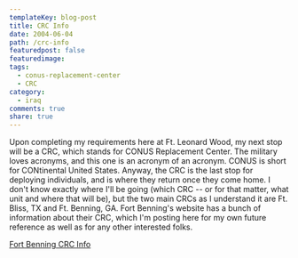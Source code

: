 ```yaml
---
templateKey: blog-post
title: CRC Info
date: 2004-06-04
path: /crc-info
featuredpost: false
featuredimage:
tags:
  - conus-replacement-center
  - CRC
category:
  - iraq
comments: true
share: true
---
```


Upon completing my requirements here at Ft. Leonard Wood, my next stop will be a CRC, which stands for CONUS Replacement Center. The military loves acronyms, and this one is an acronym of an acronym. CONUS is short for CONtinental United States. Anyway, the CRC is the last stop for deploying individuals, and is where they return once they come home. I don't know exactly where I'll be going (which CRC -- or for that matter, what unit and where that will be), but the two main CRCs as I understand it are Ft. Bliss, TX and Ft. Benning, GA. Fort Benning's website has a bunch of information about their CRC, which I'm posting here for my own future reference as well as for any other interested folks.

[Fort Benning CRC Info](http://www.benning.army.mil/CRC)
